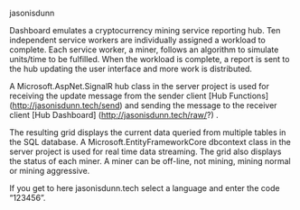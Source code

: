 jasonisdunn

Dashboard emulates a cryptocurrency mining service reporting hub. Ten independent service workers are individually assigned a workload to complete.  Each service worker, a miner, follows an algorithm to simulate units/time to be fulfilled.  When the workload is complete, a report is sent to the hub updating the user interface and more work is distributed. 

A Microsoft.AspNet.SignalR hub class in the server project is used for receiving the update message from the sender client [Hub Functions] (http://jasonisdunn.tech/send) and sending the message to the receiver client [Hub Dashboard] (http://jasonisdunn.tech/raw/?) . 

The resulting grid displays the current data queried from multiple tables in the SQL database. A Microsoft.EntityFrameworkCore dbcontext class in the server project is used for real time data streaming. The grid also displays the status of each miner. A miner can be off-line, not mining, mining normal or mining aggressive. 

If you get to here jasonisdunn.tech select a language and enter the code “123456”. 

